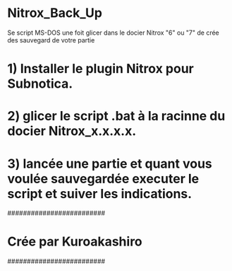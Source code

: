 # Nitrox_Back_Up
Se script MS-DOS une foit glicer dans le docier Nitrox "6" ou "7" de crée des sauvegard de votre partie

# 1) Installer le plugin Nitrox pour Subnotica.

# 2) glicer le script .bat à la racinne du docier Nitrox_x.x.x.x.

# 3) lancée une partie et quant vous voulée sauvegardée executer le script et suiver les indications.

#########################
# Crée par Kuroakashiro #
#########################
